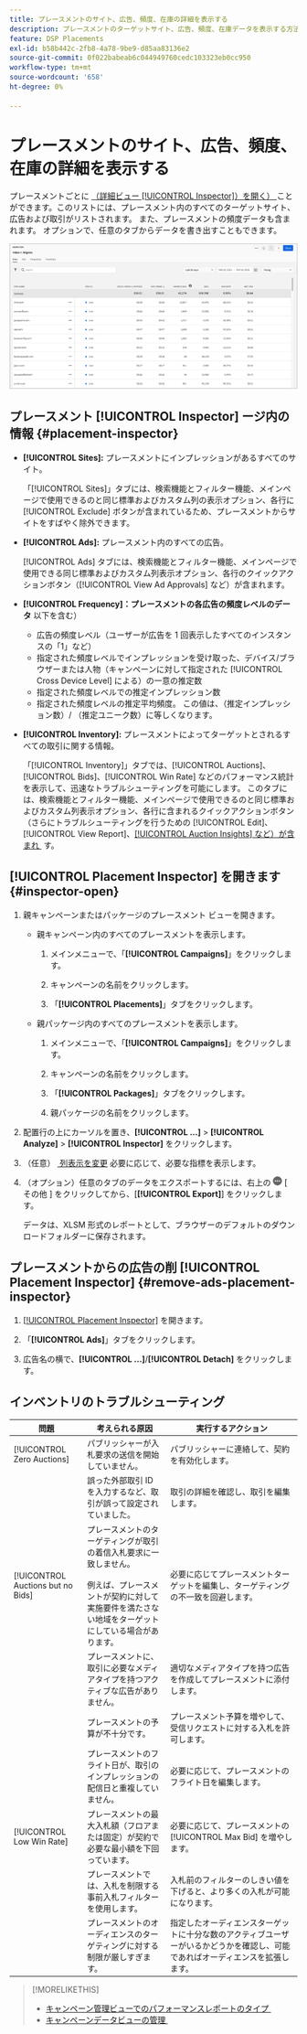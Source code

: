 ```yaml
---
title: プレースメントのサイト、広告、頻度、在庫の詳細を表示する
description: プレースメントのターゲットサイト、広告、頻度、在庫データを表示する方法について説明します。
feature: DSP Placements
exl-id: b58b442c-2fb8-4a78-9be9-d85aa83136e2
source-git-commit: 0f022babeab6c044949760cedc103323eb0cc950
workflow-type: tm+mt
source-wordcount: '658'
ht-degree: 0%

---
```


# プレースメントのサイト、広告、頻度、在庫の詳細を表示する

プレースメントごとに [&#x200B; （詳細ビュー [!UICONTROL Inspector]）を開く） &#x200B;](placement-details-view.md) ことができます。このリストには、プレースメント内のすべてのターゲットサイト、広告および取引がリストされます。 また、プレースメントの頻度データも含まれます。 オプションで、任意のタブからデータを書き出すこともできます。

![&#x200B; 配置検査員 &#x200B;](/help/dsp/assets/placement-inspector.png)

## プレースメント [!UICONTROL Inspector] ージ内の情報 {#placement-inspector}

* **[!UICONTROL Sites]:** プレースメントにインプレッションがあるすべてのサイト。

  「[!UICONTROL Sites]」タブには、検索機能とフィルター機能、メインページで使用できるのと同じ標準およびカスタム列の表示オプション、各行に [!UICONTROL Exclude] ボタンが含まれているため、プレースメントからサイトをすばやく除外できます。

* **[!UICONTROL Ads]:** プレースメント内のすべての広告。

  [!UICONTROL Ads] タブには、検索機能とフィルター機能、メインページで使用できる同じ標準およびカスタム列表示オプション、各行のクイックアクションボタン（[!UICONTROL View Ad Approvals] など）が含まれます。

* **[!UICONTROL Frequency]：プレースメントの各広告の頻度レベルのデータ** 以下を含む）
   * 広告の頻度レベル（ユーザーが広告を 1 回表示したすべてのインスタンスの「1」など）
   * 指定された頻度レベルでインプレッションを受け取った、デバイス/ブラウザーまたは人物（キャンペーンに対して指定された [!UICONTROL Cross Device Level] による）の一意の推定数
   * 指定された頻度レベルでの推定インプレッション数
   * 指定された頻度レベルの推定平均頻度。 この値は、（推定インプレッション数）/ （推定ユニーク数）に等しくなります。

* **[!UICONTROL Inventory]:** プレースメントによってターゲットとされるすべての取引に関する情報。

  「[!UICONTROL Inventory]」タブでは、[!UICONTROL Auctions]、[!UICONTROL Bids]、[!UICONTROL Win Rate] などのパフォーマンス統計を表示して、迅速なトラブルシューティングを可能にします。 このタブには、検索機能とフィルター機能、メインページで使用できるのと同じ標準およびカスタム列表示オプション、各行に含まれるクイックアクションボタン（さらにトラブルシューティングを行うための [!UICONTROL Edit]、[!UICONTROL View Report]、[[!UICONTROL Auction Insights] など）が含まれ &#x200B;](/help/dsp/inventory/private-deal-auction-insights.md) す。

## [!UICONTROL Placement Inspector] を開きます {#inspector-open}

1. 親キャンペーンまたはパッケージのプレースメント ビューを開きます。

   * 親キャンペーン内のすべてのプレースメントを表示します。

      1. メインメニューで、「**[!UICONTROL Campaigns]**」をクリックします。

      1. キャンペーンの名前をクリックします。

      1. 「**[!UICONTROL Placements]**」タブをクリックします。

   * 親パッケージ内のすべてのプレースメントを表示します。

      1. メインメニューで、「**[!UICONTROL Campaigns]**」をクリックします。

      1. キャンペーンの名前をクリックします。

      1. 「**[!UICONTROL Packages]**」タブをクリックします。

      1. 親パッケージの名前をクリックします。

1. 配置行の上にカーソルを置き、**[!UICONTROL ...]** > **[!UICONTROL Analyze]** > **[!UICONTROL Inspector]** をクリックします。

1. （任意） [&#x200B; 列表示を変更 &#x200B;](campaign-data-views-manage.md#column-view-change) 必要に応じて、必要な指標を表示します。

1. （オプション）任意のタブのデータをエクスポートするには、右上の ![&#x200B; その他 &#x200B;](/help/search-social-commerce/assets/more.png " をクリックし ") [ その他 ] をクリックしてから、[**[!UICONTROL Export]**] をクリックします。

   データは、XLSM 形式のレポートとして、ブラウザーのデフォルトのダウンロードフォルダーに保存されます。

## プレースメントからの広告の削 [!UICONTROL Placement Inspector] {#remove-ads-placement-inspector}

1. [[!UICONTROL Placement Inspector]](#inspector-open) を開きます。

1. 「**[!UICONTROL Ads]**」タブをクリックします。

1. 広告名の横で、**[!UICONTROL ...]**/**[!UICONTROL Detach]** をクリックします。

## インベントリのトラブルシューティング

| 問題 | 考えられる原因 | 実行するアクション |
| -----------| ---------- | ---------- |
| [!UICONTROL Zero Auctions] | パブリッシャーが入札要求の送信を開始していません。 | パブリッシャーに連絡して、契約を有効化します。 |
| | 誤った外部取引 ID を入力するなど、取引が誤って設定されていました。 | 取引の詳細を確認し、取引を編集します。 |
| [!UICONTROL Auctions but no Bids] | プレースメントのターゲティングが取引の着信入札要求に一致しません。 <br><br> 例えば、プレースメントが契約に対して実施要件を満たさない地域をターゲットにしている場合があります。 | 必要に応じてプレースメントターゲットを編集し、ターゲティングの不一致を回避します。 |
| | プレースメントに、取引に必要なメディアタイプを持つアクティブな広告がありません。 | 適切なメディアタイプを持つ広告を作成してプレースメントに添付します。 |
| | プレースメントの予算が不十分です。 | プレースメント予算を増やして、受信リクエストに対する入札を許可します。 |
| | プレースメントのフライト日が、取引のインプレッションの配信日と重複していません。 | 必要に応じて、プレースメントのフライト日を編集します。 |
| [!UICONTROL Low Win Rate] | プレースメントの最大入札額（フロアまたは固定）が契約で必要な最小額を下回っています。 | 必要に応じて、プレースメントの [!UICONTROL Max Bid] を増やします。 |
| | プレースメントでは、入札を制限する事前入札フィルターを使用します。 | 入札前のフィルターのしきい値を下げると、より多くの入札が可能になります。 |
| | プレースメントのオーディエンスのターゲティングに対する制限が厳しすぎます。 | 指定したオーディエンスターゲットに十分な数のアクティブユーザーがいるかどうかを確認し、可能であればオーディエンスを拡張します。 |

>[!MORELIKETHIS]
>
>* [&#x200B; キャンペーン管理ビューでのパフォーマンスレポートのタイプ &#x200B;](campaign-reports-about.md)
>* [&#x200B; キャンペーンデータビューの管理 &#x200B;](campaign-data-views-manage.md)
